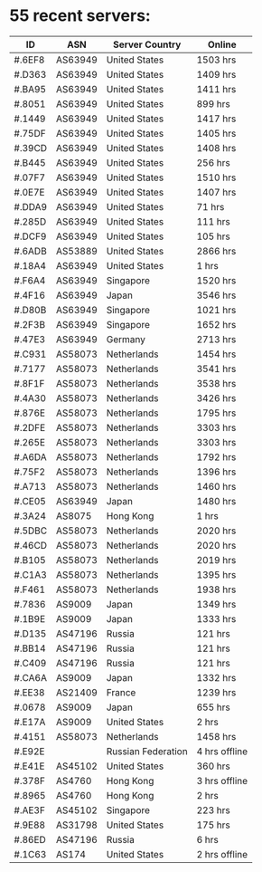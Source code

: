 # 55 recent servers:

| ID | ASN | Server Country | Online |
| ------ | ------ | ------ | ------ |
| #.6EF8 | AS63949 | United States | 1503 hrs |
| #.D363 | AS63949 | United States | 1409 hrs |
| #.BA95 | AS63949 | United States | 1411 hrs |
| #.8051 | AS63949 | United States | 899 hrs |
| #.1449 | AS63949 | United States | 1417 hrs |
| #.75DF | AS63949 | United States | 1405 hrs |
| #.39CD | AS63949 | United States | 1408 hrs |
| #.B445 | AS63949 | United States | 256 hrs |
| #.07F7 | AS63949 | United States | 1510 hrs |
| #.0E7E | AS63949 | United States | 1407 hrs |
| #.DDA9 | AS63949 | United States | 71 hrs |
| #.285D | AS63949 | United States | 111 hrs |
| #.DCF9 | AS63949 | United States | 105 hrs |
| #.6ADB | AS53889 | United States | 2866 hrs |
| #.18A4 | AS63949 | United States | 1 hrs |
| #.F6A4 | AS63949 | Singapore | 1520 hrs |
| #.4F16 | AS63949 | Japan | 3546 hrs |
| #.D80B | AS63949 | Singapore | 1021 hrs |
| #.2F3B | AS63949 | Singapore | 1652 hrs |
| #.47E3 | AS63949 | Germany | 2713 hrs |
| #.C931 | AS58073 | Netherlands | 1454 hrs |
| #.7177 | AS58073 | Netherlands | 3541 hrs |
| #.8F1F | AS58073 | Netherlands | 3538 hrs |
| #.4A30 | AS58073 | Netherlands | 3426 hrs |
| #.876E | AS58073 | Netherlands | 1795 hrs |
| #.2DFE | AS58073 | Netherlands | 3303 hrs |
| #.265E | AS58073 | Netherlands | 3303 hrs |
| #.A6DA | AS58073 | Netherlands | 1792 hrs |
| #.75F2 | AS58073 | Netherlands | 1396 hrs |
| #.A713 | AS58073 | Netherlands | 1460 hrs |
| #.CE05 | AS63949 | Japan | 1480 hrs |
| #.3A24 | AS8075 | Hong Kong | 1 hrs |
| #.5DBC | AS58073 | Netherlands | 2020 hrs |
| #.46CD | AS58073 | Netherlands | 2020 hrs |
| #.B105 | AS58073 | Netherlands | 2019 hrs |
| #.C1A3 | AS58073 | Netherlands | 1395 hrs |
| #.F461 | AS58073 | Netherlands | 1938 hrs |
| #.7836 | AS9009 | Japan | 1349 hrs |
| #.1B9E | AS9009 | Japan | 1333 hrs |
| #.D135 | AS47196 | Russia | 121 hrs |
| #.BB14 | AS47196 | Russia | 121 hrs |
| #.C409 | AS47196 | Russia | 121 hrs |
| #.CA6A | AS9009 | Japan | 1332 hrs |
| #.EE38 | AS21409 | France | 1239 hrs |
| #.0678 | AS9009 | Japan | 655 hrs |
| #.E17A | AS9009 | United States | 2 hrs |
| #.4151 | AS58073 | Netherlands | 1458 hrs |
| #.E92E |  | Russian Federation | 4 hrs offline |
| #.E41E | AS45102 | United States | 360 hrs |
| #.378F | AS4760 | Hong Kong | 3 hrs offline |
| #.8965 | AS4760 | Hong Kong | 2 hrs |
| #.AE3F | AS45102 | Singapore | 223 hrs |
| #.9E88 | AS31798 | United States | 175 hrs |
| #.86ED | AS47196 | Russia | 6 hrs |
| #.1C63 | AS174 | United States | 2 hrs offline |

